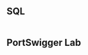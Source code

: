 ## SQL

<img src="./sql.png" alt="">

## PortSwigger Lab

<img src="./1.png" alt="">
<img src="./2.png" alt="">
<img src="./3.png" alt="">
<img src="./4.png" alt="">
<img src="./5.png" alt="">
<img src="./6.png" alt="">
<img src="./7.png" alt="">
<img src="./8.png" alt="">
<img src="./9.png" alt="">
<img src="./10.png" alt="">
<img src="./11.png" alt="">
<img src="./12.png" alt="">
<img src="./13.png" alt="">
<img src="./14.png" alt="">